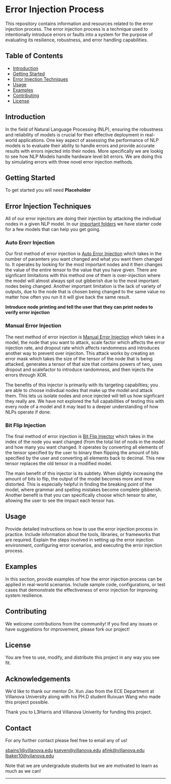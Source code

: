 # Error Injection Process

This repository contains information and resources related to the error injection process. The error injection process is a technique used to intentionally introduce errors or faults into a system for the purpose of evaluating its resilience, robustness, and error handling capabilities.

## Table of Contents

- [Introduction](#introduction)
- [Getting Started](#getting-started)
- [Error Injection Techniques](#error-injection-techniques)
- [Usage](#usage)
- [Examples](#examples)
- [Contributing](#contributing)
- [License](#license)

## Introduction

In the field of Natural Language Processing (NLP), ensuring the robustness and reliability of models is crucial for their effective deployment in real-world applications. One key aspect of assessing the performance of NLP models is to evaluate their ability to handle errors and provide accurate results with errors injected into their nodes. More specifically we are lookig to see how NLP Models handle hardware level bit errors. We are doing this by simulating errors with three novel error injection methods. 

## Getting Started

To get started you will need **Placeholder**

## Error Injection Techniques

All of our error injectors are doing their injection by attacking the indivdual nodes in a given NLP model. In our [important folders](important%20functions/) we have starter code for a few models that can help you get going. 

### Auto Erorr Injection

Our first method of error injection is [Auto Error Injection](important%20functions/Auto%20Error%20Injectors/) which takes in the number of paramters you want changed and what you want them changed to. It operates by looking for the most important nodes and it then changes the value of the entire tensor to the value that you have given. There are signficant limitaitons with this method one of them is over-injection where the model will almost always spit out gibberish due to the most important nodes being changed. Another important limitation is the lack of variety of outputs, due to the node that is chosen being changed to the same value no matter how often you run it it will give back the same result.  

**Introduce node printing and tell the user that they can print nodes to verify error injection** 

### Manual Error Injection

The next method of error injection is [Manual Error Injection](important%20functions/Manual%20Error%20Injectors/) which takes in a model, the node that you want to attack, scale factor which affects the error injection rate, and dropout rate which affects randomness and introduces another way to prevent over injeciton. This attack works by creating an error mask which takes the size of the tensor of the node that is being attacked, generates a tensor of that size that contains powers of two, uses dropout and scalefactor to introduce randomness, and then injects the errors through XOR. 

The benefits of this injector is primarily with its targeting capabilties; you are able to choose indivdual nodes that make up the model and attack them. This lets us isolate nodes and once injected will tell us how signficant they really are. We have not explored the full capabilities of testing this with every node of a model and it may lead to a deeper understanding of how NLPs operate if done. 

### Bit Flip Injection

The final method of error injection is [Bit Flip Injector](important%20functions/BitInjectors/) which takes in the index of the node you want changed (from the total list of nods in the model and how many you want changed. It operates by converting all elements of the tensor specified by the user to binary then flipping the amount of bits specified by the user and converting all elements back to decimal. This new tensor replaces the old tensor in a modified model. 

The main benefit of this injector is its subtlety. When slightly increasing the amount of bits to flip, the output of the model becomes more and more distorted. This is especially helpful in finding the breaking point of the model, where grammar and spelling mistakes become complete gibberish. Another benefit is that you can specifically choose which tensor to alter, allowing the user to see the impact each tensor has. 


## Usage

Provide detailed instructions on how to use the error injection process in practice. Include information about the tools, libraries, or frameworks that are required. Explain the steps involved in setting up the error injection environment, configuring error scenarios, and executing the error injection process.

## Examples

In this section, provide examples of how the error injection process can be applied in real-world scenarios. Include sample code, configurations, or test cases that demonstrate the effectiveness of error injection for improving system resilience.

## Contributing

We welcome contributions from the community! If you find any issues or have suggestions for improvement, please fork our project!

## License

You are free to use, modify, and distribute this project in any way you see fit.

## Acknowledgements

We'd like to thank our mentor Dr. Xun Jiao from the ECE Department at Villanova University along with his PH.D student Ruixuan Wang who made this project possible. 

Thank you to L3Harris and Villanova Univerity for funding this project.

## Contact

For any further contact please feel free to email any of us!

sbains1@villanova.edu
kseven@villanova.edu
afink@villanova.edu
lbaker10@vilanova.edu

Note that we are undergradute students but we are motivated to learn as much as we can!

---


